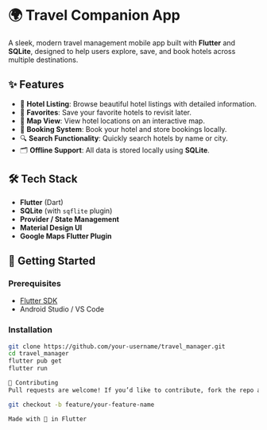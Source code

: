 # 🌍 Travel Companion App

A sleek, modern travel management mobile app built with **Flutter** and **SQLite**, designed to help users explore, save, and book hotels across multiple destinations.

## ✨ Features

- 🏨 **Hotel Listing**: Browse beautiful hotel listings with detailed information.
- 💖 **Favorites**: Save your favorite hotels to revisit later.
- 📍 **Map View**: View hotel locations on an interactive map.
- 📆 **Booking System**: Book your hotel and store bookings locally.
- 🔍 **Search Functionality**: Quickly search hotels by name or city.
- 🗂️ **Offline Support**: All data is stored locally using **SQLite**.

## 🛠 Tech Stack

- **Flutter** (Dart)
- **SQLite** (with `sqflite` plugin)
- **Provider / State Management**
- **Material Design UI**
- **Google Maps Flutter Plugin** 


## 🚀 Getting Started

### Prerequisites

- [Flutter SDK](https://flutter.dev/docs/get-started/install)
- Android Studio / VS Code

### Installation

```bash
git clone https://github.com/your-username/travel_manager.git
cd travel_manager
flutter pub get
flutter run

🙌 Contributing
Pull requests are welcome! If you’d like to contribute, fork the repo and use a feature branch.

git checkout -b feature/your-feature-name

Made with 💙 in Flutter

